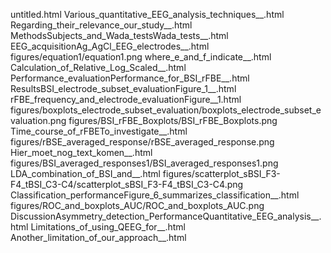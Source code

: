 untitled.html
Various_quantitative_EEG_analysis_techniques__.html
Regarding_their_relevance_our_study__.html
MethodsSubjects_and_Wada_testsWada_tests__.html
EEG_acquisitionAg_AgCl_EEG_electrodes__.html
figures/equation1/equation1.png
where_e_and_f_indicate__.html
Calculation_of_Relative_Log_Scaled__.html
Performance_evaluationPerformance_for_BSI_rFBE__.html
ResultsBSI_electrode_subset_evaluationFigure_1__.html
rFBE_frequency_and_electrode_evaluationFigure__1.html
figures/boxplots_electrode_subset_evaluation/boxplots_electrode_subset_evaluation.png
figures/BSI_rFBE_Boxplots/BSI_rFBE_Boxplots.png
Time_course_of_rFBETo_investigate__.html
figures/rBSE_averaged_response/rBSE_averaged_response.png
Hier_moet_nog_text_komen__.html
figures/BSI_averaged_responses1/BSI_averaged_responses1.png
LDA_combination_of_BSI_and__.html
figures/scatterplot_sBSI_F3-F4_tBSI_C3-C4/scatterplot_sBSI_F3-F4_tBSI_C3-C4.png
Classification_performanceFigure_6_summarizes_classification__.html
figures/ROC_and_boxplots_AUC/ROC_and_boxplots_AUC.png
DiscussionAsymmetry_detection_PerformanceQuantitative_EEG_analysis__.html
Limitations_of_using_QEEG_for__.html
Another_limitation_of_our_approach__.html
